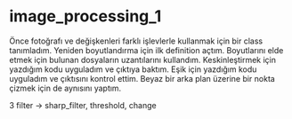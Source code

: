 # image_processing_1

Önce fotoğrafı ve değişkenleri farklı işlevlerle kullanmak için bir class tanımladım.
Yeniden boyutlandırma için ilk definition açtım.
Boyutlarını elde etmek için bulunan dosyaların uzantılarını kullandım. 
Keskinleştirmek için yazdığım kodu uyguladım ve çıktıya baktım. 
Eşik için yazdığım kodu uyguladım ve çıktısını kontrol ettim. 
Beyaz bir arka plan üzerine bir nokta çizmek için de aynısını yaptım.


3 filter -> sharp_filter,  threshold, change
